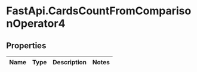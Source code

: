 # FastApi.CardsCountFromComparisonOperator4

## Properties
Name | Type | Description | Notes
------------ | ------------- | ------------- | -------------
